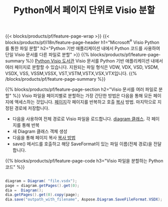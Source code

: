 ﻿---
title: Python에서 페이지 단위로 Visio 분할
url: /ko/python-java/splitter/
description: Python Microsoft Visio 파일을 Python 애플리케이션에서 여러 파일로 분할하는 방법을 설명하는 소스 코드
---
{{< blocks/products/pf/feature-page-wrap >}}
{{< blocks/products/pf/i18n/feature-page-header h1="Microsoft<sup>&reg;</sup> Visio Python를 통한 파일 분할" h2="Python 기반 애플리케이션 내에서 Python 코드를 사용하여 단일 Visio 문서를 다른 파일로 분할" >}}
{{% blocks/products/pf/feature-page-summary %}}
[Python Visio 도서관](/diagram/python-java/) Visio 문서를 Python 기반 애플리케이션 내에서 여러 페이지로 분할할 수 있습니다. 지원되는 파일 형식은 VDW, VDX, VSD, VSDM, VSDX, VSS, VSSM,VSSX, VST,VSTM,VSTX,VSX,VTX입니다.
{{% /blocks/products/pf/feature-page-summary %}}

{{% blocks/products/pf/feature-page-section h2="Visio 문서를 여러 파일로 분할" %}}
Visio 파일을 페이지별로 분할하는 가장 간단한 방법은 다음을 통해 모든 페이지에 액세스하는 것입니다. [페이지](https://reference.aspose.com/diagram/python-java/asposediagram.api/diagram#Pages)각 페이지를 반복하고 호출 [복사](https://reference.aspose.com/diagram/python-java/asposediagram.api/page#copy(com.aspose.diagram.Page)) 방법. 마지막으로 지정된 경로에 저장합니다. 

+ 다음을 사용하여 전체 경로로 Visio 파일을 로드합니다. [diagram 클래스](https://reference.aspose.com/diagram/python-java/asposediagram.api/diagram).
각 페이지를 통해 반복
+ 새 Diagram 클래스 객체 생성
+ 다음을 통해 페이지 복사 [복사 방법](https://reference.aspose.com/diagram/python-java/asposediagram.api/page#copy(com.aspose.diagram.Page))
+ save() 메서드를 호출하고 해당 SaveFormat이 있는 파일 이름(전체 경로)을 전달합니다.

{{% blocks/products/pf/feature-page-code h3="Visio 파일을 분할하는 Python 코드" %}}

```cs

diagram = Diagram( "file.vsdx");
page = diagram.getPages().get(0);
dia =  Diagram();
dia.getPages().get(0).copy(page);
dia.save("outpath_with_filename", Aspose.Diagram.SaveFileFormat.VSDX);  


```
